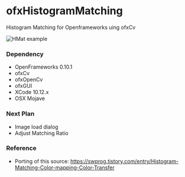 # ofxHistogramMatching
Histogram Matching for Openframeworks uing ofxCv

![HMat example]( https://github.com/bemoregt/ofxHomomorphicF/blob/master/ScrShot%2012.png "HMF") 

### Dependency
- OpenFrameworks 0.10.1
- ofxCv
- ofxOpenCv
- ofxGUI
- XCode 10.12.x
- OSX Mojave

### Next Plan
- Image load dialog
- Adjust Matching Ratio

### Reference
- Porting of this source: https://swprog.tistory.com/entry/Histogram-Matching-Color-mapping-Color-Transfer
